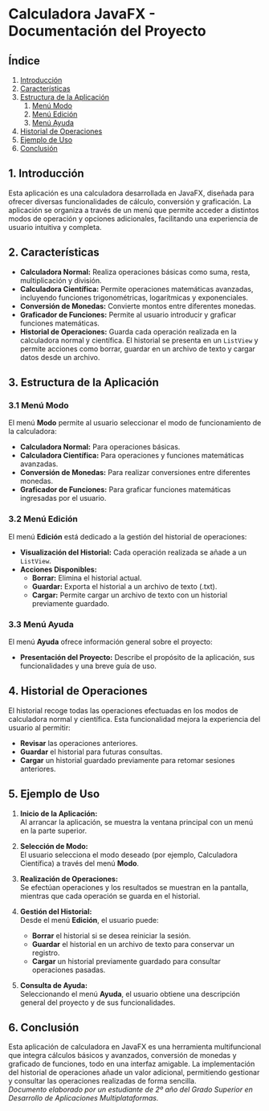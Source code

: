 # Calculadora JavaFX - Documentación del Proyecto

## Índice
1. [Introducción](#1-introducción)
2. [Características](#2-características)
3. [Estructura de la Aplicación](#4-estructura-de-la-aplicación)
   1. [Menú Modo](#31-menú-modo)
   2. [Menú Edición](#32-menú-edición)
   3. [Menú Ayuda](#33-menú-ayuda)
4. [Historial de Operaciones](#4-historial-de-operaciones)
5. [Ejemplo de Uso](#5-ejemplo-de-uso)
6. [Conclusión](#6-conclusión)

## 1. Introducción
Esta aplicación es una calculadora desarrollada en JavaFX, diseñada para ofrecer diversas funcionalidades de cálculo, conversión y graficación. La aplicación se organiza a través de un menú que permite acceder a distintos modos de operación y opciones adicionales, facilitando una experiencia de usuario intuitiva y completa.

## 2. Características
- **Calculadora Normal:** Realiza operaciones básicas como suma, resta, multiplicación y división.
- **Calculadora Científica:** Permite operaciones matemáticas avanzadas, incluyendo funciones trigonométricas, logarítmicas y exponenciales.
- **Conversión de Monedas:** Convierte montos entre diferentes monedas.
- **Graficador de Funciones:** Permite al usuario introducir y graficar funciones matemáticas.
- **Historial de Operaciones:** Guarda cada operación realizada en la calculadora normal y científica. El historial se presenta en un `ListView` y permite acciones como borrar, guardar en un archivo de texto y cargar datos desde un archivo.

## 3. Estructura de la Aplicación

### 3.1 Menú Modo
El menú **Modo** permite al usuario seleccionar el modo de funcionamiento de la calculadora:
- **Calculadora Normal:** Para operaciones básicas.
- **Calculadora Científica:** Para operaciones y funciones matemáticas avanzadas.
- **Conversión de Monedas:** Para realizar conversiones entre diferentes monedas.
- **Graficador de Funciones:** Para graficar funciones matemáticas ingresadas por el usuario.

### 3.2 Menú Edición
El menú **Edición** está dedicado a la gestión del historial de operaciones:
- **Visualización del Historial:** Cada operación realizada se añade a un `ListView`.
- **Acciones Disponibles:**
  - **Borrar:** Elimina el historial actual.
  - **Guardar:** Exporta el historial a un archivo de texto (.txt).
  - **Cargar:** Permite cargar un archivo de texto con un historial previamente guardado.

### 3.3 Menú Ayuda
El menú **Ayuda** ofrece información general sobre el proyecto:
- **Presentación del Proyecto:** Describe el propósito de la aplicación, sus funcionalidades y una breve guía de uso.

## 4. Historial de Operaciones
El historial recoge todas las operaciones efectuadas en los modos de calculadora normal y científica. Esta funcionalidad mejora la experiencia del usuario al permitir:
- **Revisar** las operaciones anteriores.
- **Guardar** el historial para futuras consultas.
- **Cargar** un historial guardado previamente para retomar sesiones anteriores.

## 5. Ejemplo de Uso
1. **Inicio de la Aplicación:**  
   Al arrancar la aplicación, se muestra la ventana principal con un menú en la parte superior.

2. **Selección de Modo:**  
   El usuario selecciona el modo deseado (por ejemplo, Calculadora Científica) a través del menú **Modo**.

3. **Realización de Operaciones:**  
   Se efectúan operaciones y los resultados se muestran en la pantalla, mientras que cada operación se guarda en el historial.

4. **Gestión del Historial:**  
   Desde el menú **Edición**, el usuario puede:
   - **Borrar** el historial si se desea reiniciar la sesión.
   - **Guardar** el historial en un archivo de texto para conservar un registro.
   - **Cargar** un historial previamente guardado para consultar operaciones pasadas.

5. **Consulta de Ayuda:**  
   Seleccionando el menú **Ayuda**, el usuario obtiene una descripción general del proyecto y de sus funcionalidades.

## 6. Conclusión
Esta aplicación de calculadora en JavaFX es una herramienta multifuncional que integra cálculos básicos y avanzados, conversión de monedas y graficado de funciones, todo en una interfaz amigable. La implementación del historial de operaciones añade un valor adicional, permitiendo gestionar y consultar las operaciones realizadas de forma sencilla.  
*Documento elaborado por un estudiante de 2º año del Grado Superior en Desarrollo de Aplicaciones Multiplataformas.*
